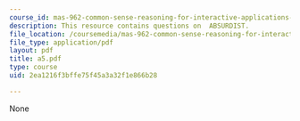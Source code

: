 ```yaml
---
course_id: mas-962-common-sense-reasoning-for-interactive-applications-fall-2006
description: This resource contains questions on  ABSURDIST.
file_location: /coursemedia/mas-962-common-sense-reasoning-for-interactive-applications-fall-2006/2ea1216f3bffe75f45a3a32f1e866b28_a5.pdf
file_type: application/pdf
layout: pdf
title: a5.pdf
type: course
uid: 2ea1216f3bffe75f45a3a32f1e866b28

---
```

None